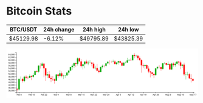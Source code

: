 # Bitcoin Stats

BTC/USDT|24h change|24h high|24h low|
|---|---|---|---|
|$45129.98|-6.12%|$49795.89|$43825.39|

<img src="./chart.svg">
